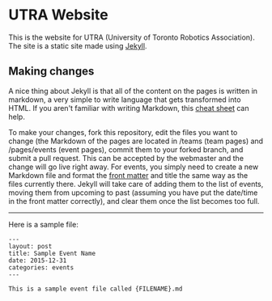 # UTRA Website

This is the website for UTRA (University of Toronto Robotics Association). The site is a static site made using [Jekyll](https://jekyllrb.com).

## Making changes

A nice thing about Jekyll is that all of the content on the pages is written in markdown, a very simple to write language that gets transformed into HTML. If you aren't familiar with writing Markdown, this [cheat sheet](https://github.com/adam-p/markdown-here/wiki/Markdown-Cheatsheet) can help.

To make your changes, fork this repository, edit the files you want to change (the Markdown of the pages are located in /teams (team pages) and /pages/events (event pages), commit them to your forked branch, and submit a pull request. This can be accepted by the webmaster and the change will go live right away. For events, you simply need to create a new Markdown file and format the [front matter](http://jekyllrb.com/docs/frontmatter/) and title the same way as the files currently there. Jekyll will take care of adding them to the list of events, moving them from upcoming to past (assuming you have put the date/time in the front matter correctly), and clear them once the list becomes too full.

* * *

Here is a sample file:
````
---
layout: post
title: Sample Event Name
date: 2015-12-31
categories: events
---

This is a sample event file called {FILENAME}.md
````
